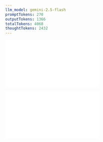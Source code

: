```yaml
---
llm_model: gemini-2.5-flash
promptTokens: 270
outputTokens: 1366
totalTokens: 4068
thoughtTokens: 2432
---
```


![@](steps/prompt.df8c0cfd.md)

![@](steps/response.a68238d2.md)